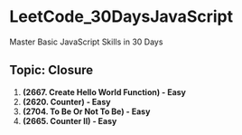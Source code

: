 # LeetCode_30DaysJavaScript

Master Basic JavaScript Skills in 30 Days

## Topic: Closure

1. **(2667. Create Hello World Function) - Easy**
2. **(2620. Counter) - Easy**
3. **(2704. To Be Or Not To Be) - Easy**
4. **(2665. Counter II) - Easy**

